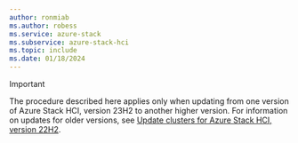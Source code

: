 ```yaml
---
author: ronmiab
ms.author: robess
ms.service: azure-stack
ms.subservice: azure-stack-hci
ms.topic: include
ms.date: 01/18/2024
---
```


<!-- Applies to all update articles for Azure Stack HCI, version 23H2 -->

> [!IMPORTANT]
> The procedure described here applies only when updating from one version of Azure Stack HCI, version 23H2 to another higher version. For information on updates for older versions, see [Update clusters for Azure Stack HCI, version 22H2](../manage/update-cluster.md).
